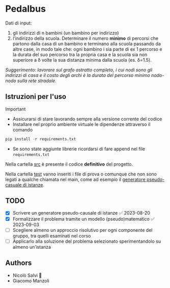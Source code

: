 # Pedalbus

Dati di input:
1. gli indirizzi di n bambini (un bambino per indirizzo)
2. l’indirizzo della scuola.
Determinare il numero **minimo** di percorsi che partono dalla casa di un bambino e terminano alla scuola passando da altre case, in modo tale che: ogni bambino i sia parte di ex 1 percorso e la durata del suo percorso tra la propria casa e la scuola sia non superiore a δ volte la sua distanza minima dalla scuola (es. δ=1.5).

*Suggerimento: lavorare sul grafo astratto completo, i cui nodi sono gli indirizzi di casa e il costo degli archi è la durata del percorso minimo nodo-nodo sulla rete stradale.*
## Istruzioni per l'uso

> [!IMPORTANT]
> - Assicurarsi di stare lavorando sempre alla versione corrente del codice 
> - Installare nel proprio ambiente virtuale le dipendenze attraverso il comando
> ```python
> pip install -r requirements.txt
> ```
> - Se sono state aggiunte librerie ricordarsi di fare append nel file `requirements.txt`

Nella cartella [src](src) è presente il codice **definitivo** del progetto.

Nella cartella [test](test) vanno inseriti i file di prova o comunque che non sono legati a qualche chiamata nel main, come ad esempio il [generatore pseudo-casuale di istanze](test/generator.py). 

## TODO

- [x] Scrivere un generatore pseudo-causale di istanze ✅ 2023-08-20
- [x] Formalizzare il problema tramite un modello (pseudo)matematico ✅ 2023-09-03
- [ ] Scegliere almeno un approccio risolutivo per ogni componente del gruppo, tra quelli esaminati nel corso
- [ ] Applicarlo alla soluzione del problema selezionato sperimentandolo su almeno un’istanza

## Authors

- Nicolò Salvi :duck:
- Giacomo Manzoli
